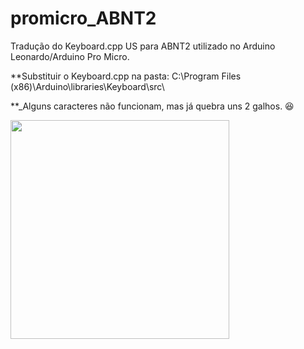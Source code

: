 # promicro_ABNT2
Tradução do Keyboard.cpp US para ABNT2 utilizado no Arduino Leonardo/Arduino Pro Micro.

**Substituir o Keyboard.cpp na pasta:
C:\Program Files (x86)\Arduino\libraries\Keyboard\src\

**_Alguns caracteres não funcionam, mas já quebra uns 2 galhos. :satisfied:

<img src="https://http2.mlstatic.com/placa-compativel-arduino-pro-micro-atmega32u4-5v-leonardo-D_NQ_NP_799117-MLB31777146601_082019-F.jpg" width="350">

